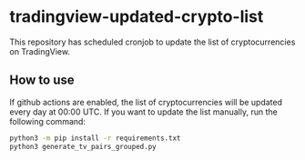 # tradingview-updated-crypto-list

This repository has scheduled cronjob to update the list of cryptocurrencies on TradingView.

## How to use
If github actions are enabled, the list of cryptocurrencies will be updated every day at 00:00 UTC.
If you want to update the list manually, run the following command:
```bash
python3 -m pip install -r requirements.txt
python3 generate_tv_pairs_grouped.py
```